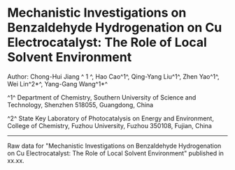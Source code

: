 # Mechanistic Investigations on Benzaldehyde Hydrogenation on Cu Electrocatalyst: The Role of Local Solvent Environment

Author: Chong-Hui Jiang ^ 1 ^, Hao Cao^1^, Qing-Yang Liu^1^, Zhen Yao^1^, Wei Lin^2*^, Yang-Gang Wang^1*^

^1^ Department of Chemistry, Southern University of Science and Technology, Shenzhen 518055, Guangdong, China

^2^ State Key Laboratory of Photocatalysis on Energy and Environment, College of Chemistry, Fuzhou University, Fuzhou 350108, Fujian, China

---

Raw data for "Mechanistic Investigations on Benzaldehyde Hydrogenation on Cu Electrocatalyst: The Role of Local Solvent Environment" published in xx.xx.
